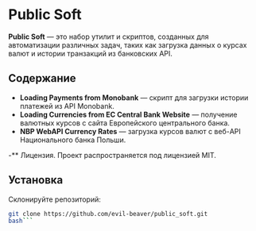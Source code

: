 # Public Soft

**Public Soft** — это набор утилит и скриптов, созданных для автоматизации различных задач, таких как загрузка данных о курсах валют и истории транзакций из банковских API.

## Содержание

- **Loading Payments from Monobank** — скрипт для загрузки истории платежей из API Monobank.
- **Loading Currencies from EC Central Bank Website** — получение валютных курсов с сайта Европейского центрального банка.
- **NBP WebAPI Currency Rates** — загрузка курсов валют с веб-API Национального банка Польши.

-** Лицензия.
Проект распространяется под лицензией MIT.

## Установка

Склонируйте репозиторий:
```bash
git clone https://github.com/evil-beaver/public_soft.git
bash```

